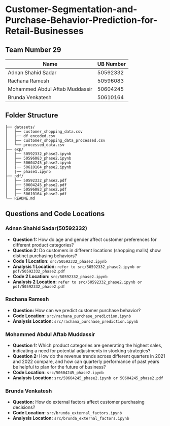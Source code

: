 # Customer-Segmentation-and-Purchase-Behavior-Prediction-for-Retail-Businesses

## Team Number 29

| Name                           | UB Number |
| ------------------------------ | --------- |
| Adnan Shahid Sadar             | 50592332  |
| Rachana Ramesh                 | 50596083  |
| Mohammed Abdul Aftab Muddassir | 50604245  |
| Brunda Venkatesh               | 50610164  |

## Folder Structure

```
├── datasets/
│   ├── customer_shopping_data.csv
│   ├── df_encoded.csv
│   ├── customer_shopping_data_processed.csv
│   └── processed_data.csv
├── exp/
│   ├── 50592332_phase2.ipynb
│   ├── 50596083_phase2.ipynb
│   ├── 50604245_phase2.ipynb
│   |── 50610164_phase2.ipynb
│   |── phase1.ipynb
├── pdf/
│   ├── 50592332_phase2.pdf
│   ├── 50604245_phase2.pdf
│   ├── 50596083_phase2.pdf
│   ├── 50610164_phase2.pdf
└── README.md
```

## Questions and Code Locations

### Adnan Shahid Sadar(50592332)

- **Question 1:** How do age and gender affect customer preferences for different product categories?
- **Question 2:** Do customers in different locations (shopping malls) show distinct purchasing behaviors?
- **Code 1 Location:** `src/50592332_phase2.ipynb`
- **Analysis 1 Location:** `refer to src/50592332_phase2.ipynb or pdf/50592332_phase2.pdf`
- **Code 2 Location:** `src/50592332_phase2.ipynb`
- **Analysis 2 Location:** `refer to src/50592332_phase2.ipynb or pdf/50592332_phase2.pdf`

### Rachana Ramesh

- **Question:** How can we predict customer purchase behavior?
- **Code Location:** `src/rachana_purchase_prediction.ipynb`
- **Analysis Location:** `src/rachana_purchase_prediction.ipynb`

### Mohammed Abdul Aftab Muddassir

- **Question 1:** Which product categories are generating the highest sales, indicating a need for potential adjustments in stocking strategies?
- **Question 2:** How do the revenue trends across different quarters in 2021 and 2022 compare, and how can quarterly performance of past years be helpful to plan for the future of business?
- **Code Location:** `src/50604245_phase2.ipynb`
- **Analysis Location:** `src/50604245_phase2.ipynb or 50604245_phase2.pdf`

### Brunda Venkatesh

- **Question:** How do external factors affect customer purchasing decisions?
- **Code Location:** `src/brunda_external_factors.ipynb`
- **Analysis Location:** `src/brunda_external_factors.ipynb`
